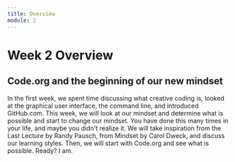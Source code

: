 ```yaml
---
title: Overview
module: 2
---
```


# Week 2 Overview

## Code.org and the beginning of our new mindset

In the first week, we spent time discussing what creative coding is, looked at the graphical user interface, the command line, and introduced GitHub.com. This week, we will look at our mindset and determine what is possible and start to change our mindset.  You have done this many times in your life, and maybe you didn't realize it.  We will take inspiration from the Last Lecture by Randy Pausch, from Mindset by Carol Dweck, and discuss our learning styles. Then, we will start with Code.org and see what is possible.  Ready?  I am.